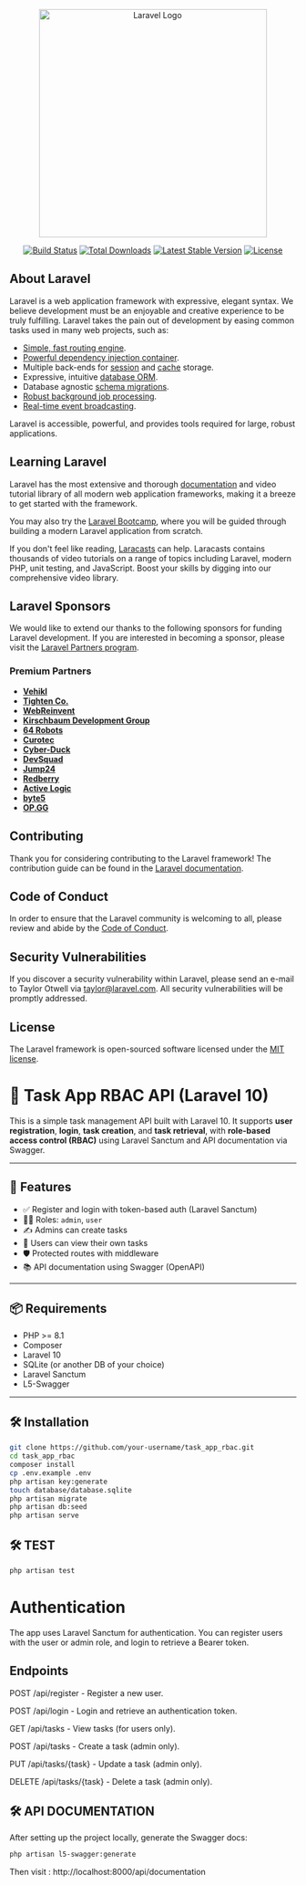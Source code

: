 <p align="center"><a href="https://laravel.com" target="_blank"><img src="https://raw.githubusercontent.com/laravel/art/master/logo-lockup/5%20SVG/2%20CMYK/1%20Full%20Color/laravel-logolockup-cmyk-red.svg" width="400" alt="Laravel Logo"></a></p>

<p align="center">
<a href="https://github.com/laravel/framework/actions"><img src="https://github.com/laravel/framework/workflows/tests/badge.svg" alt="Build Status"></a>
<a href="https://packagist.org/packages/laravel/framework"><img src="https://img.shields.io/packagist/dt/laravel/framework" alt="Total Downloads"></a>
<a href="https://packagist.org/packages/laravel/framework"><img src="https://img.shields.io/packagist/v/laravel/framework" alt="Latest Stable Version"></a>
<a href="https://packagist.org/packages/laravel/framework"><img src="https://img.shields.io/packagist/l/laravel/framework" alt="License"></a>
</p>

## About Laravel

Laravel is a web application framework with expressive, elegant syntax. We believe development must be an enjoyable and creative experience to be truly fulfilling. Laravel takes the pain out of development by easing common tasks used in many web projects, such as:

- [Simple, fast routing engine](https://laravel.com/docs/routing).
- [Powerful dependency injection container](https://laravel.com/docs/container).
- Multiple back-ends for [session](https://laravel.com/docs/session) and [cache](https://laravel.com/docs/cache) storage.
- Expressive, intuitive [database ORM](https://laravel.com/docs/eloquent).
- Database agnostic [schema migrations](https://laravel.com/docs/migrations).
- [Robust background job processing](https://laravel.com/docs/queues).
- [Real-time event broadcasting](https://laravel.com/docs/broadcasting).

Laravel is accessible, powerful, and provides tools required for large, robust applications.

## Learning Laravel

Laravel has the most extensive and thorough [documentation](https://laravel.com/docs) and video tutorial library of all modern web application frameworks, making it a breeze to get started with the framework.

You may also try the [Laravel Bootcamp](https://bootcamp.laravel.com), where you will be guided through building a modern Laravel application from scratch.

If you don't feel like reading, [Laracasts](https://laracasts.com) can help. Laracasts contains thousands of video tutorials on a range of topics including Laravel, modern PHP, unit testing, and JavaScript. Boost your skills by digging into our comprehensive video library.

## Laravel Sponsors

We would like to extend our thanks to the following sponsors for funding Laravel development. If you are interested in becoming a sponsor, please visit the [Laravel Partners program](https://partners.laravel.com).

### Premium Partners

- **[Vehikl](https://vehikl.com/)**
- **[Tighten Co.](https://tighten.co)**
- **[WebReinvent](https://webreinvent.com/)**
- **[Kirschbaum Development Group](https://kirschbaumdevelopment.com)**
- **[64 Robots](https://64robots.com)**
- **[Curotec](https://www.curotec.com/services/technologies/laravel/)**
- **[Cyber-Duck](https://cyber-duck.co.uk)**
- **[DevSquad](https://devsquad.com/hire-laravel-developers)**
- **[Jump24](https://jump24.co.uk)**
- **[Redberry](https://redberry.international/laravel/)**
- **[Active Logic](https://activelogic.com)**
- **[byte5](https://byte5.de)**
- **[OP.GG](https://op.gg)**

## Contributing

Thank you for considering contributing to the Laravel framework! The contribution guide can be found in the [Laravel documentation](https://laravel.com/docs/contributions).

## Code of Conduct

In order to ensure that the Laravel community is welcoming to all, please review and abide by the [Code of Conduct](https://laravel.com/docs/contributions#code-of-conduct).

## Security Vulnerabilities

If you discover a security vulnerability within Laravel, please send an e-mail to Taylor Otwell via [taylor@laravel.com](mailto:taylor@laravel.com). All security vulnerabilities will be promptly addressed.

## License

The Laravel framework is open-sourced software licensed under the [MIT license](https://opensource.org/licenses/MIT).


# 📝 Task App RBAC API (Laravel 10)

This is a simple task management API built with Laravel 10. It supports **user registration**, **login**, **task creation**, and **task retrieval**, with **role-based access control (RBAC)** using Laravel Sanctum and API documentation via Swagger.

---

## 🚀 Features

- ✅ Register and login with token-based auth (Laravel Sanctum)
- 🧑‍💼 Roles: `admin`, `user`
- ✍️ Admins can create tasks
- 👥 Users can view their own tasks
- 🛡️ Protected routes with middleware
- 📚 API documentation using Swagger (OpenAPI)

---

## 📦 Requirements

- PHP >= 8.1
- Composer
- Laravel 10
- SQLite (or another DB of your choice)
- Laravel Sanctum
- L5-Swagger

---

## 🛠 Installation

```bash
git clone https://github.com/your-username/task_app_rbac.git
cd task_app_rbac
composer install
cp .env.example .env
php artisan key:generate
touch database/database.sqlite
php artisan migrate
php artisan db:seed
php artisan serve
```
## 🛠 TEST
```bash
php artisan test
```
# Authentication

The app uses Laravel Sanctum for authentication. You can register users with the user or admin role, and login to retrieve a Bearer token.

## Endpoints

POST /api/register - Register a new user.

POST /api/login - Login and retrieve an authentication token.

GET /api/tasks - View tasks (for users only).

POST /api/tasks - Create a task (admin only).

PUT /api/tasks/{task} - Update a task (admin only).

DELETE /api/tasks/{task} - Delete a task (admin only).

## 🛠 API DOCUMENTATION
After setting up the project locally, generate the Swagger docs:

```bash
php artisan l5-swagger:generate
```
Then visit :
http://localhost:8000/api/documentation



